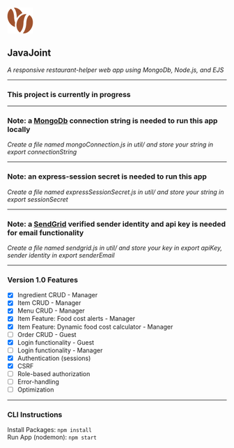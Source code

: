 ![JavaJoint logo](public/img/logo-sm.png)
## JavaJoint
*A responsive restaurant-helper web app using MongoDb, Node.js, and EJS*

***
### This project is currently in progress
***
### Note: a [MongoDb](https://www.mongodb.com/) connection string is needed to run this app locally
*Create a file named mongoConnection.js in util/ and store your string in export connectionString*
***
### Note: an express-session secret is needed to run this app
*Create a file named expressSessionSecret.js in util/ and store your string in export sessionSecret*
***
### Note: a [SendGrid](https://www.sendgrid.com/) verified sender identity and api key is needed for email functionality
*Create a file named sendgrid.js in util/ and store your key in export apiKey, sender identity in export senderEmail*
***
### Version 1.0 Features

- [x] Ingredient CRUD - Manager
- [x] Item CRUD - Manager
- [x] Menu CRUD - Manager
- [x] Item Feature: Food cost alerts - Manager
- [x] Item Feature: Dynamic food cost calculator - Manager
- [ ] Order CRUD - Guest
- [x] Login functionality - Guest
- [ ] Login functionality - Manager
- [x] Authentication (sessions)
- [x] CSRF
- [ ] Role-based authorization
- [ ] Error-handling
- [ ] Optimization

***

### CLI Instructions
Install Packages: `npm install`  
Run App (nodemon): `npm start`